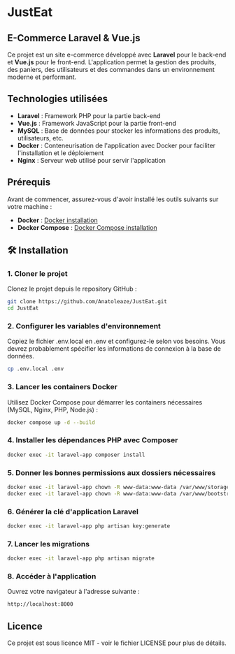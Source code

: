 # JustEat

## E-Commerce Laravel & Vue.js

Ce projet est un site e-commerce développé avec **Laravel** pour le back-end et **Vue.js** pour le front-end. L'application permet la gestion des produits, des paniers, des utilisateurs et des commandes dans un environnement moderne et performant.

## Technologies utilisées

- **Laravel** : Framework PHP pour la partie back-end
- **Vue.js** : Framework JavaScript pour la partie front-end
- **MySQL** : Base de données pour stocker les informations des produits, utilisateurs, etc.
- **Docker** : Conteneurisation de l'application avec Docker pour faciliter l'installation et le déploiement
- **Nginx** : Serveur web utilisé pour servir l'application

## Prérequis

Avant de commencer, assurez-vous d'avoir installé les outils suivants sur votre machine :

- **Docker** : [Docker installation](https://www.docker.com/get-started)
- **Docker Compose** : [Docker Compose installation](https://docs.docker.com/compose/install/)

## 🛠️ Installation

### 1. Cloner le projet

Clonez le projet depuis le repository GitHub :

```bash
git clone https://github.com/Anatoleaze/JustEat.git
cd JustEat
```

### 2. Configurer les variables d'environnement
Copiez le fichier .env.local en .env et configurez-le selon vos besoins. Vous devrez probablement spécifier les informations de connexion à la base de données.

```bash
cp .env.local .env
```

### 3. Lancer les containers Docker
Utilisez Docker Compose pour démarrer les containers nécessaires (MySQL, Nginx, PHP, Node.js) :

```bash
docker compose up -d --build
```

### 4. Installer les dépendances PHP avec Composer

```bash
docker exec -it laravel-app composer install
```

### 5. Donner les bonnes permissions aux dossiers nécessaires

```bash
docker exec -it laravel-app chown -R www-data:www-data /var/www/storage
docker exec -it laravel-app chown -R www-data:www-data /var/www/bootstrap/cache
```

### 6. Générer la clé d'application Laravel

```bash
docker exec -it laravel-app php artisan key:generate
```

### 7. Lancer les migrations

```bash
docker exec -it laravel-app php artisan migrate

```

### 8. Accéder à l'application

Ouvrez votre navigateur à l'adresse suivante :

```bash
http://localhost:8000
```

## Licence

Ce projet est sous licence MIT - voir le fichier LICENSE pour plus de détails.
